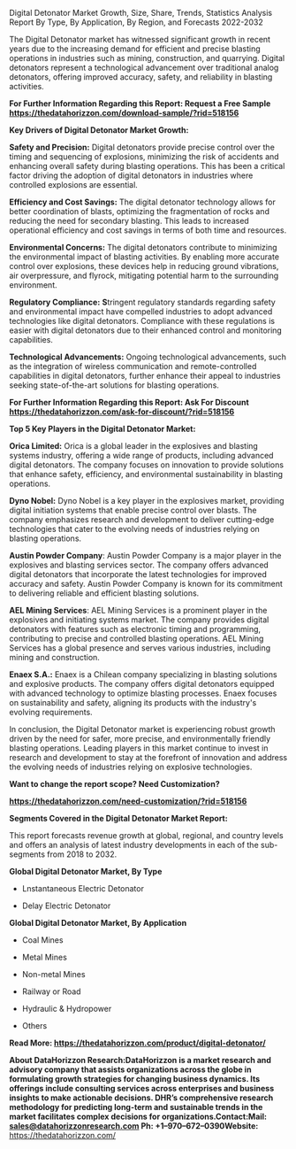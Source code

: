 Digital Detonator Market Growth, Size, Share, Trends, Statistics
Analysis Report By Type, By Application, By Region, and Forecasts
2022-2032

The Digital Detonator market has witnessed significant growth in recent
years due to the increasing demand for efficient and precise blasting
operations in industries such as mining, construction, and quarrying.
Digital detonators represent a technological advancement over
traditional analog detonators, offering improved accuracy, safety, and
reliability in blasting activities.

**For Further Information Regarding this Report: Request a Free Sample
<https://thedatahorizzon.com/download-sample/?rid=518156>**

**Key Drivers of Digital Detonator Market Growth:**

**Safety and Precision:** Digital detonators provide precise control
over the timing and sequencing of explosions, minimizing the risk of
accidents and enhancing overall safety during blasting operations. This
has been a critical factor driving the adoption of digital detonators in
industries where controlled explosions are essential.

**Efficiency and Cost Savings:** The digital detonator technology allows
for better coordination of blasts, optimizing the fragmentation of rocks
and reducing the need for secondary blasting. This leads to increased
operational efficiency and cost savings in terms of both time and
resources.

**Environmental Concerns:** The digital detonators contribute to
minimizing the environmental impact of blasting activities. By enabling
more accurate control over explosions, these devices help in reducing
ground vibrations, air overpressure, and flyrock, mitigating potential
harm to the surrounding environment.

**Regulatory Compliance:** **S**tringent regulatory standards regarding
safety and environmental impact have compelled industries to adopt
advanced technologies like digital detonators. Compliance with these
regulations is easier with digital detonators due to their enhanced
control and monitoring capabilities.

**Technological Advancements:** Ongoing technological advancements, such
as the integration of wireless communication and remote-controlled
capabilities in digital detonators, further enhance their appeal to
industries seeking state-of-the-art solutions for blasting operations.

**For Further Information Regarding this Report: Ask For Discount
<https://thedatahorizzon.com/ask-for-discount/?rid=518156>**

**Top 5 Key Players in the Digital Detonator Market:**

**Orica Limited:** Orica is a global leader in the explosives and
blasting systems industry, offering a wide range of products, including
advanced digital detonators. The company focuses on innovation to
provide solutions that enhance safety, efficiency, and environmental
sustainability in blasting operations.

**Dyno Nobel:** Dyno Nobel is a key player in the explosives market,
providing digital initiation systems that enable precise control over
blasts. The company emphasizes research and development to deliver
cutting-edge technologies that cater to the evolving needs of industries
relying on blasting operations.

**Austin Powder Company**: Austin Powder Company is a major player in
the explosives and blasting services sector. The company offers advanced
digital detonators that incorporate the latest technologies for improved
accuracy and safety. Austin Powder Company is known for its commitment
to delivering reliable and efficient blasting solutions.

**AEL Mining Services**: AEL Mining Services is a prominent player in
the explosives and initiating systems market. The company provides
digital detonators with features such as electronic timing and
programming, contributing to precise and controlled blasting operations.
AEL Mining Services has a global presence and serves various industries,
including mining and construction.

**Enaex S.A.:** Enaex is a Chilean company specializing in blasting
solutions and explosive products. The company offers digital detonators
equipped with advanced technology to optimize blasting processes. Enaex
focuses on sustainability and safety, aligning its products with the
industry's evolving requirements.

In conclusion, the Digital Detonator market is experiencing robust
growth driven by the need for safer, more precise, and environmentally
friendly blasting operations. Leading players in this market continue to
invest in research and development to stay at the forefront of
innovation and address the evolving needs of industries relying on
explosive technologies.

**Want to change the report scope? Need Customization?**

**<https://thedatahorizzon.com/need-customization/?rid=518156>**

**Segments Covered in the Digital Detonator Market Report:**

This report forecasts revenue growth at global, regional, and country
levels and offers an analysis of latest industry developments in each of
the sub-segments from 2018 to 2032.

**Global Digital Detonator Market, By Type**

-   Lnstantaneous Electric Detonator

-   Delay Electric Detonator

**Global Digital Detonator Market, By Application**

-   Coal Mines

-   Metal Mines

-   Non-metal Mines

-   Railway or Road

-   Hydraulic & Hydropower

-   Others

**Read More: <https://thedatahorizzon.com/product/digital-detonator/>**

**About DataHorizzon Research:**DataHorizzon is a market research and
advisory company that assists organizations across the globe in
formulating growth strategies for changing business dynamics. Its
offerings include consulting services across enterprises and business
insights to make actionable decisions. DHR’s comprehensive research
methodology for predicting long-term and sustainable trends in the
market facilitates complex decisions for organizations.**Contact:Mail:**
<sales@datahorizzonresearch.com> **Ph:** +1–970–672–0390**Website:**
<https://thedatahorizzon.com/>
